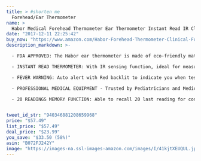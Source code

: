 ```yaml
---
title: > #shorten me
  Forehead/Ear Thermometer
name: >
  Habor Medical Forehead Thermometer Ear Thermometer Instant Read IR Clinical Thermometer with LED Backlit, Fever Alarm and Memory Function
date: "2017-12-11 22:25:42"
buy_now: "https://www.amazon.com/Habor-Forehead-Thermometer-Clinical-Function/dp/B072FJ242Y?SubscriptionId=AKIAIA5RBQIWQVTCUEUQ&tag=coldcutdeals-20&linkCode=xm2&camp=2025&creative=165953&creativeASIN=B072FJ242Y"
description_markdown: >-

  - FDA APPROVED: The Habor ear thermometer is made of eco-friendly material that do no harm to human and its component and IR function are safe for people at all ages, especially for child, to take daily body temperature

  - INSTANT READ THERMOMETER: With IR sensing function, ideal for measuring forehead or ear temperature of infants, toddlers and adults and quickly get a accurate value within one second with a beep sound and Green backlit for indicating and easy to read

  - FEVER WARNING: Auto alert with Red backlit to indicate you when tested temperature values exceed 99.5℉(37.5℃)

  - PROFESSIONAL MEDICAL EQUIPMENT - Trusted by Pediatricians and Medical Professionals, this thermometer is the SECURE solution for All Ages

  - 20 READINGS MEMORY FUNCTION: Able to recall 20 last reading for convenient temperature tracking when you are taking care of your family who is suffering from a persistent fever


tweet_id_str: "940346881208659968"
price: "$57.49"
list_price: "$57.49"
deal_price: "$23.99"
you_save: "$33.50 (58%)"
asin: "B072FJ242Y"
image: "https://images-na.ssl-images-amazon.com/images/I/41kjtXEUQUL.jpg"
---
```


